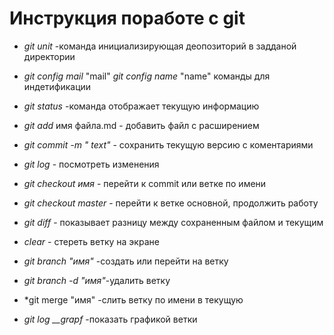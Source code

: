# Инструкция поработе с git 

 * *git unit* -команда инициализирующая деопозиторий в задданой директории

 * *git config mail* "mail" *git config name* "name" команды для индетификации


 * *git status* -команда отображает текущую информацию

 * *git add* имя файла.md - добавить файл с расширением 

 * *git commit -m " text"* - сохранить текущую версию с коментариями

 * *git log* - посмотреть изменения

 * *git checkout имя* - перейти к commit  или ветке по имени

 * *git checkout master* - перейти к ветке основной, продолжить работу

 * *git diff* - показывает разницу между сохраненным файлом и текущим

 * *clear* - стереть ветку на экране

 * *git branch "имя"* -создать или перейти на ветку

 * *git branch -d "имя"*-удалить ветку

 * *git merge "имя" -слить ветку по имени в текущую

* *git log __grapf* -показать графикой ветки












 
 